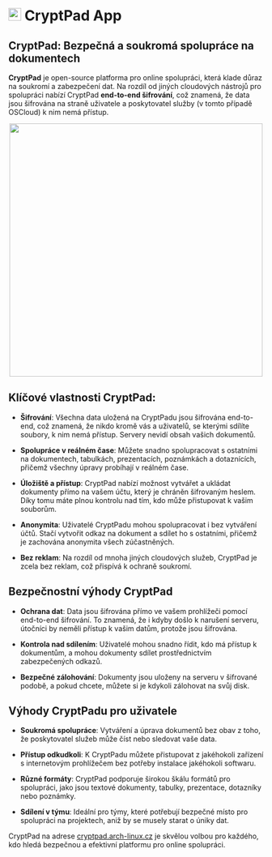 # <img src="/img/cryptpad-logo.png" width="25px"> CryptPad App


## CryptPad: Bezpečná a soukromá spolupráce na dokumentech

**CryptPad** je open-source platforma pro online spolupráci, která klade důraz na soukromí a zabezpečení dat. Na rozdíl od jiných cloudových nástrojů pro spolupráci nabízí CryptPad **end-to-end šifrování**, což znamená, že data jsou šifrována na straně uživatele a poskytovatel služby (v tomto případě OSCloud) k nim nemá přístup.

<center>
<img src="/img/cryptpad.png" class="shadow" width="500px">
</center>


## Klíčové vlastnosti CryptPad:

- **Šifrování**: Všechna data uložená na CryptPadu jsou šifrována end-to-end, což znamená, že nikdo kromě vás a uživatelů, se kterými sdílíte soubory, k nim nemá přístup. Servery nevidí obsah vašich dokumentů.

- **Spolupráce v reálném čase**: Můžete snadno spolupracovat s ostatními na dokumentech, tabulkách, prezentacích, poznámkách a dotaznících, přičemž všechny úpravy probíhají v reálném čase.

- **Úložiště a přístup**: CryptPad nabízí možnost vytvářet a ukládat dokumenty přímo na vašem účtu, který je chráněn šifrovaným heslem. Díky tomu máte plnou kontrolu nad tím, kdo může přistupovat k vašim souborům.

- **Anonymita**: Uživatelé CryptPadu mohou spolupracovat i bez vytváření účtů. Stačí vytvořit odkaz na dokument a sdílet ho s ostatními, přičemž je zachována anonymita všech zúčastněných.

- **Bez reklam**: Na rozdíl od mnoha jiných cloudových služeb, CryptPad je zcela bez reklam, což přispívá k ochraně soukromí.

## Bezpečnostní výhody CryptPad

- **Ochrana dat**: Data jsou šifrována přímo ve vašem prohlížeči pomocí end-to-end šifrování. To znamená, že i kdyby došlo k narušení serveru, útočníci by neměli přístup k vašim datům, protože jsou šifrována.

- **Kontrola nad sdílením**: Uživatelé mohou snadno řídit, kdo má přístup k dokumentům, a mohou dokumenty sdílet prostřednictvím zabezpečených odkazů.

- **Bezpečné zálohování**: Dokumenty jsou uloženy na serveru v šifrované podobě, a pokud chcete, můžete si je kdykoli zálohovat na svůj disk.

## Výhody CryptPadu pro uživatele

- **Soukromá spolupráce**: Vytváření a úprava dokumentů bez obav z toho, že poskytovatel služeb může číst nebo sledovat vaše data.

- **Přístup odkudkoli**: K CryptPadu můžete přistupovat z jakéhokoli zařízení s internetovým prohlížečem bez potřeby instalace jakéhokoli softwaru.

- **Různé formáty**: CryptPad podporuje širokou škálu formátů pro spolupráci, jako jsou textové dokumenty, tabulky, prezentace, dotazníky nebo poznámky.

- **Sdílení v týmu**: Ideální pro týmy, které potřebují bezpečné místo pro spolupráci na projektech, aniž by se musely starat o úniky dat.

CryptPad na adrese [cryptpad.arch-linux.cz](https://cryptpad.arch-linux.cz/) je skvělou volbou pro každého, kdo hledá bezpečnou a efektivní platformu pro online spolupráci.